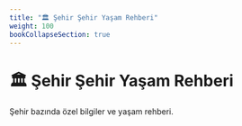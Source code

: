 ```yaml
---
title: "🏛️ Şehir Şehir Yaşam Rehberi"
weight: 100
bookCollapseSection: true
---
```


# 🏛️ Şehir Şehir Yaşam Rehberi

Şehir bazında özel bilgiler ve yaşam rehberi.
